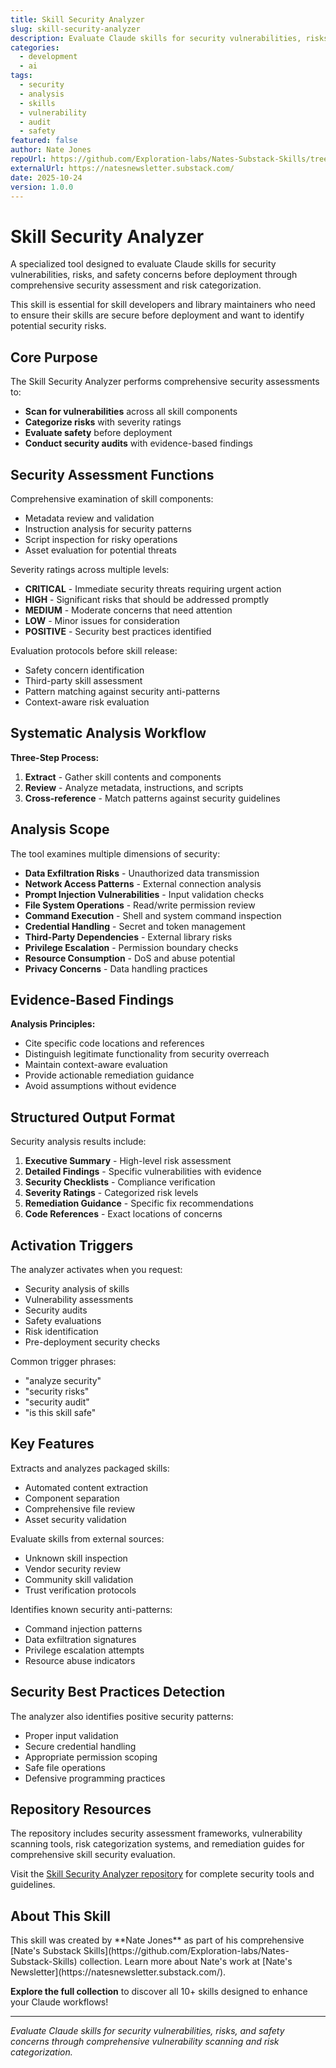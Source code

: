 ```yaml
---
title: Skill Security Analyzer
slug: skill-security-analyzer
description: Evaluate Claude skills for security vulnerabilities, risks, and safety concerns through comprehensive vulnerability scanning and risk categorization.
categories:
  - development
  - ai
tags:
  - security
  - analysis
  - skills
  - vulnerability
  - audit
  - safety
featured: false
author: Nate Jones
repoUrl: https://github.com/Exploration-labs/Nates-Substack-Skills/tree/main/skill-security-analyzer
externalUrl: https://natesnewsletter.substack.com/
date: 2025-10-24
version: 1.0.0
---
```


# Skill Security Analyzer

A specialized tool designed to evaluate Claude skills for security vulnerabilities, risks, and safety concerns before deployment through comprehensive security assessment and risk categorization.

<Callout type="tip">
This skill is essential for skill developers and library maintainers who need to ensure their skills are secure before deployment and want to identify potential security risks.
</Callout>

## Core Purpose

The Skill Security Analyzer performs comprehensive security assessments to:

- **Scan for vulnerabilities** across all skill components
- **Categorize risks** with severity ratings
- **Evaluate safety** before deployment
- **Conduct security audits** with evidence-based findings

## Security Assessment Functions

<Card title="Vulnerability Scanning">

Comprehensive examination of skill components:
- Metadata review and validation
- Instruction analysis for security patterns
- Script inspection for risky operations
- Asset evaluation for potential threats

</Card>

<Card title="Risk Categorization">

Severity ratings across multiple levels:
- **CRITICAL** - Immediate security threats requiring urgent action
- **HIGH** - Significant risks that should be addressed promptly
- **MEDIUM** - Moderate concerns that need attention
- **LOW** - Minor issues for consideration
- **POSITIVE** - Security best practices identified

</Card>

<Card title="Pre-Deployment Safety">

Evaluation protocols before skill release:
- Safety concern identification
- Third-party skill assessment
- Pattern matching against security anti-patterns
- Context-aware risk evaluation

</Card>

## Systematic Analysis Workflow

<Callout type="info">

**Three-Step Process:**
1. **Extract** - Gather skill contents and components
2. **Review** - Analyze metadata, instructions, and scripts
3. **Cross-reference** - Match patterns against security guidelines

</Callout>

## Analysis Scope

The tool examines multiple dimensions of security:

- **Data Exfiltration Risks** - Unauthorized data transmission
- **Network Access Patterns** - External connection analysis
- **Prompt Injection Vulnerabilities** - Input validation checks
- **File System Operations** - Read/write permission review
- **Command Execution** - Shell and system command inspection
- **Credential Handling** - Secret and token management
- **Third-Party Dependencies** - External library risks
- **Privilege Escalation** - Permission boundary checks
- **Resource Consumption** - DoS and abuse potential
- **Privacy Concerns** - Data handling practices

## Evidence-Based Findings

<Callout type="warning">

**Analysis Principles:**
- Cite specific code locations and references
- Distinguish legitimate functionality from security overreach
- Maintain context-aware evaluation
- Provide actionable remediation guidance
- Avoid assumptions without evidence

</Callout>

## Structured Output Format

Security analysis results include:

1. **Executive Summary** - High-level risk assessment
2. **Detailed Findings** - Specific vulnerabilities with evidence
3. **Security Checklists** - Compliance verification
4. **Severity Ratings** - Categorized risk levels
5. **Remediation Guidance** - Specific fix recommendations
6. **Code References** - Exact locations of concerns

## Activation Triggers

The analyzer activates when you request:

- Security analysis of skills
- Vulnerability assessments
- Security audits
- Safety evaluations
- Risk identification
- Pre-deployment security checks

Common trigger phrases:
- "analyze security"
- "security risks"
- "security audit"
- "is this skill safe"

## Key Features

<Card title=".skill File Support">

Extracts and analyzes packaged skills:
- Automated content extraction
- Component separation
- Comprehensive file review
- Asset security validation

</Card>

<Card title="Third-Party Assessment">

Evaluate skills from external sources:
- Unknown skill inspection
- Vendor security review
- Community skill validation
- Trust verification protocols

</Card>

<Card title="Pattern Matching">

Identifies known security anti-patterns:
- Command injection patterns
- Data exfiltration signatures
- Privilege escalation attempts
- Resource abuse indicators

</Card>

## Security Best Practices Detection

The analyzer also identifies positive security patterns:

- Proper input validation
- Secure credential handling
- Appropriate permission scoping
- Safe file operations
- Defensive programming practices

## Repository Resources

The repository includes security assessment frameworks, vulnerability scanning tools, risk categorization systems, and remediation guides for comprehensive skill security evaluation.

Visit the [Skill Security Analyzer repository](https://github.com/Exploration-labs/Nates-Substack-Skills/tree/main/skill-security-analyzer) for complete security tools and guidelines.

## About This Skill

<Callout type="info">
This skill was created by **Nate Jones** as part of his comprehensive [Nate's Substack Skills](https://github.com/Exploration-labs/Nates-Substack-Skills) collection. Learn more about Nate's work at [Nate's Newsletter](https://natesnewsletter.substack.com/).

**Explore the full collection** to discover all 10+ skills designed to enhance your Claude workflows!
</Callout>

---

*Evaluate Claude skills for security vulnerabilities, risks, and safety concerns through comprehensive vulnerability scanning and risk categorization.*
